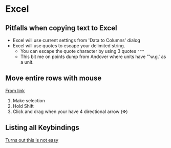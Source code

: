 # Excel

## Pitfalls when copying text to Excel
 - Excel will use current settings from 'Data to Columns' dialog
 - Excel will use quotes to escape your delimited string.
    - You can escape the quote character by using 3 quotes `"""`
    - This bit me on points dump from Andover where units have '"w.g.'
      as a unit.

## Move entire rows with mouse

[From link](https://trumpexcel.com/move-rows-columns/)

1. Make selection
2. Hold Shift
3. Click and drag when your have 4 directional arrow (✥)


## Listing all Keybindings

[Turns out this is not easy](https://stackoverflow.com/questions/16862306/excel-vba-to-list-key-bindings-onkey)
